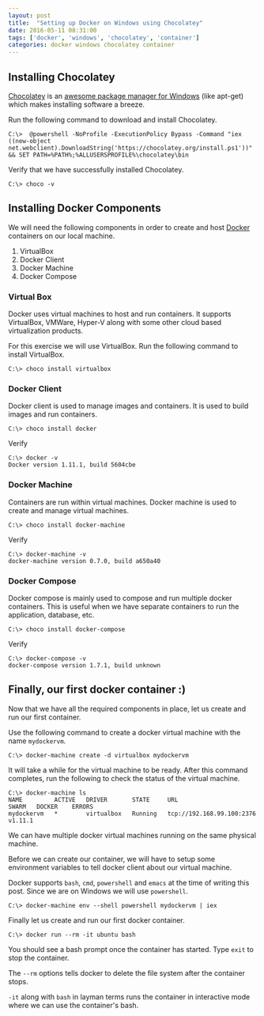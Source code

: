 ```yaml
---
layout: post
title:  "Setting up Docker on Windows using Chocolatey"
date: 2016-05-11 08:31:00
tags: ['docker', 'windows', 'chocolatey', 'container']
categories: docker windows chocolatey container
---
```


## Installing Chocolatey

[Chocolatey](https://chocolatey.org/) is an [awesome package manager for Windows](/2016/05/11/chocolatey-a-package-manager-for-windows.html) (like apt-get) which makes installing software a breeze.

Run the following command to download and install Chocolatey.

```
C:\>  @powershell -NoProfile -ExecutionPolicy Bypass -Command "iex ((new-object net.webclient).DownloadString('https://chocolatey.org/install.ps1'))" && SET PATH=%PATH%;%ALLUSERSPROFILE%\chocolatey\bin
```

Verify that we have successfully installed Chocolatey.

```
C:\> choco -v
```

## Installing Docker Components

We will need the following components in order to create and host [Docker](https://www.docker.com/) containers on our local machine.

 1. VirtualBox
 2. Docker Client
 3. Docker Machine
 4. Docker Compose
 
### Virtual Box

Docker uses virtual machines to host and run containers. It supports VirtualBox, VMWare, Hyper-V along with some other cloud based virtualization products.

For this exercise we will use VirtualBox. Run the following command to install VirtualBox.

```
C:\> choco install virtualbox
```

### Docker Client

Docker client is used to manage images and containers. It is used to build images and run containers.

```
C:\> choco install docker
```

Verify

```
C:\> docker -v
Docker version 1.11.1, build 5604cbe
```

### Docker Machine

Containers are run within virtual machines. Docker machine is used to create and manage virtual machines.

```
C:\> choco install docker-machine
``` 

Verify

```
C:\> docker-machine -v
docker-machine version 0.7.0, build a650a40
```

### Docker Compose

Docker compose is mainly used to compose and run multiple docker containers. This is useful when we have separate containers to run the application, database, etc. 

```
C:\> choco install docker-compose
```

Verify

```
C:\> docker-compose -v 
docker-compose version 1.7.1, build unknown
```

## Finally, our first docker container :)

Now that we have all the required components in place, let us create and run our first container.

Use the following command to create a docker virtual machine with the name ```mydockervm```.

```
C:\> docker-machine create -d virtualbox mydockervm
``` 

It will take a while for the virtual machine to be ready. After this command completes, run the following to check the status of the virtual machine.

```
C:\> docker-machine ls
NAME         ACTIVE   DRIVER       STATE     URL                         SWARM   DOCKER    ERRORS
mydockervm   *        virtualbox   Running   tcp://192.168.99.100:2376           v1.11.1   
```

We can have multiple docker virtual machines running on the same physical machine. 

Before we can create our container, we will have to setup some environment variables to tell docker client about our virtual machine.

Docker supports ```bash```, ```cmd```, ```powershell``` and ```emacs``` at the time of writing this post. Since we are on Windows we will use ```powershell```.

```
C:\> docker-machine env --shell powershell mydockervm | iex
```
 
Finally let us create and run our first docker container.

```
C:\> docker run --rm -it ubuntu bash
```

You should see a bash prompt once the container has started. Type ```exit``` to stop the container.

The ```--rm``` options tells docker to delete the file system after the container stops.

```-it``` along with ```bash``` in layman terms runs the container in interactive mode where we can use the container's bash.  

